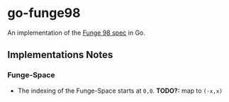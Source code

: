 # go-funge98

An implementation of the [Funge 98 spec](https://github.com/catseye/Funge-98) in Go.

## Implementations Notes

### Funge-Space

- The indexing of the Funge-Space starts at `0,0`. **TODO?:** map to `(-x,x)`